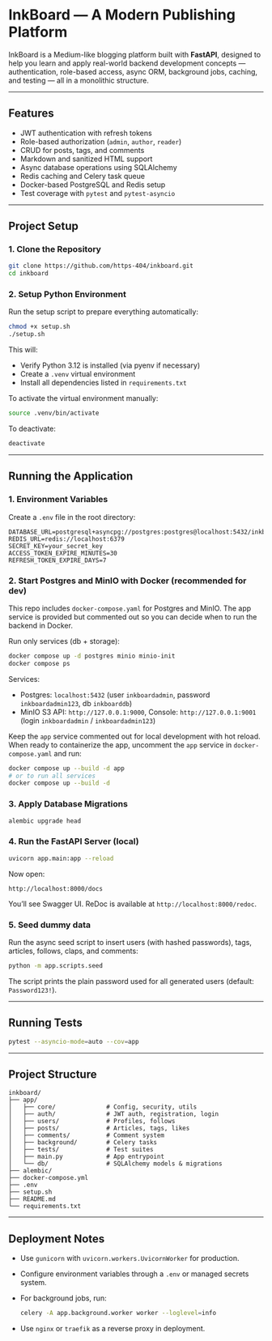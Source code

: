 # InkBoard — A Modern Publishing Platform

InkBoard is a Medium-like blogging platform built with **FastAPI**, designed to help you learn and apply real-world backend development concepts — authentication, role-based access, async ORM, background jobs, caching, and testing — all in a monolithic structure.

---

## Features

* JWT authentication with refresh tokens
* Role-based authorization (`admin`, `author`, `reader`)
* CRUD for posts, tags, and comments
* Markdown and sanitized HTML support
* Async database operations using SQLAlchemy
* Redis caching and Celery task queue
* Docker-based PostgreSQL and Redis setup
* Test coverage with `pytest` and `pytest-asyncio`

---

## Project Setup

### 1. Clone the Repository

```bash
git clone https://github.com/https-404/inkboard.git
cd inkboard
```

### 2. Setup Python Environment

Run the setup script to prepare everything automatically:

```bash
chmod +x setup.sh
./setup.sh
```

This will:

* Verify Python 3.12 is installed (via pyenv if necessary)
* Create a `.venv` virtual environment
* Install all dependencies listed in `requirements.txt`

To activate the virtual environment manually:

```bash
source .venv/bin/activate
```

To deactivate:

```bash
deactivate
```

---

## Running the Application

### 1. Environment Variables

Create a `.env` file in the root directory:

```env
DATABASE_URL=postgresql+asyncpg://postgres:postgres@localhost:5432/inkboard
REDIS_URL=redis://localhost:6379
SECRET_KEY=your_secret_key
ACCESS_TOKEN_EXPIRE_MINUTES=30
REFRESH_TOKEN_EXPIRE_DAYS=7
```

### 2. Start Postgres and MinIO with Docker (recommended for dev)

This repo includes `docker-compose.yaml` for Postgres and MinIO. The app service is provided but commented out so you can decide when to run the backend in Docker.

Run only services (db + storage):

```bash
docker compose up -d postgres minio minio-init
docker compose ps
```

Services:
- Postgres: `localhost:5432` (user `inkboardadmin`, password `inkboardadmin123`, db `inkboarddb`)
- MinIO S3 API: `http://127.0.0.1:9000`, Console: `http://127.0.0.1:9001` (login `inkboardadmin` / `inkboardadmin123`)

Keep the `app` service commented out for local development with hot reload. When ready to containerize the app, uncomment the `app` service in `docker-compose.yaml` and run:

```bash
docker compose up --build -d app
# or to run all services
docker compose up --build -d
```

### 3. Apply Database Migrations

```bash
alembic upgrade head
```

### 4. Run the FastAPI Server (local)

```bash
uvicorn app.main:app --reload
```

Now open:

```
http://localhost:8000/docs
```

You’ll see Swagger UI. ReDoc is available at `http://localhost:8000/redoc`.

### 5. Seed dummy data

Run the async seed script to insert users (with hashed passwords), tags, articles, follows, claps, and comments:

```bash
python -m app.scripts.seed
```

The script prints the plain password used for all generated users (default: `Password123!`).

---

## Running Tests

```bash
pytest --asyncio-mode=auto --cov=app
```

---

## Project Structure

```
inkboard/
├── app/
│   ├── core/              # Config, security, utils
│   ├── auth/              # JWT auth, registration, login
│   ├── users/             # Profiles, follows
│   ├── posts/             # Articles, tags, likes
│   ├── comments/          # Comment system
│   ├── background/        # Celery tasks
│   ├── tests/             # Test suites
│   ├── main.py            # App entrypoint
│   └── db/                # SQLAlchemy models & migrations
├── alembic/
├── docker-compose.yml
├── .env
├── setup.sh
├── README.md
└── requirements.txt
```

---

## Deployment Notes

* Use `gunicorn` with `uvicorn.workers.UvicornWorker` for production.
* Configure environment variables through a `.env` or managed secrets system.
* For background jobs, run:

  ```bash
  celery -A app.background.worker worker --loglevel=info
  ```
* Use `nginx` or `traefik` as a reverse proxy in deployment.


